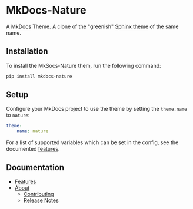 # MkDocs-Nature

A [MkDocs] Theme. A clone of the "greenish" [Sphinx theme] of the same name.

## Installation

To install the MkSocs-Nature them, run the following command:

```sh
pip install mkdocs-nature
```

## Setup

Configure your MkDocs project to use the theme by setting the `theme.name` to `nature`:

```yml
theme:
    name: nature
```

For a list of supported variables which can be set in the config, see the
documented [features](features.md).

## Documentation

- [Features](features.md)
- [About](about.md)
    - [Contributing](contributing.md)
    - [Release Notes](release-notes.md)


[MkDOcs]: http://mkdocs.org
[Sphinx theme]: http://www.sphinx-doc.org/en/stable/theming.html?highlight=nature#builtin-themes
